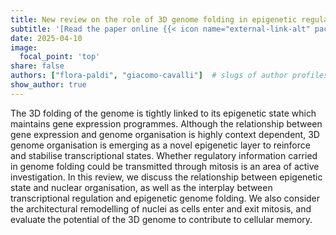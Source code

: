 ```yaml
---
title: New review on the role of 3D genome folding in epigenetic regulation and cellular memory. Check it out!
subtitle: '[Read the paper online {{< icon name="external-link-alt" pack="fas" >}}](https://doi.org/10.1016/j.tcb.2025.03.001) or [download {{< icon name="file-pdf" pack="fas" >}}](https://vloubiere.github.io/website/publication/paldi-2025/paldi-2025.pdf). <br> A compelling work signed Flora, congrats!'
date: 2025-04-10
image:
  focal_point: 'top'
share: false  
authors: ["flora-paldi", "giacomo-cavalli"]  # slugs of author profiles
show_author: true
---
```


<!--more-->

The 3D folding of the genome is tightly linked to its epigenetic state which maintains gene expression programmes. Although the relationship between gene expression and genome organisation is highly context dependent, 3D genome organisation is emerging as a novel epigenetic layer to reinforce and stabilise transcriptional states. Whether regulatory information carried in genome folding could be transmitted through mitosis is an area of active investigation. In this review, we discuss the relationship between epigenetic state and nuclear organisation, as well as the interplay between transcriptional regulation and epigenetic genome folding. We also consider the architectural remodelling of nuclei as cells enter and exit mitosis, and evaluate the potential of the 3D genome to contribute to cellular memory.